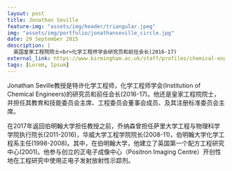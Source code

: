 ```yaml
---
layout: post
title: Jonathan Seville
feature-img: "assets/img/header/triangular.jpeg"
img: "assets/img/portfolio/jonathanseville_circle.jpg"
date: 29 September 2015
description: |
  英国皇家工程院院士<br>化学工程师学会研究员和前任会长(2016-17)
external_link: https://www.birmingham.ac.uk/staff/profiles/chemical-engineering/seville-jonathan.aspx
tags: [Lorem, Ipsum]
---
```


Jonathan Seville教授是特许化学工程师，化学工程师学会(Institution of Chemical Engineers)的研究员和前任会长(2016-17)。他还是皇家工程院院士，并担任其教育和技能委员会主席、工程委员会董事会成员、及其注册标准委员会主席。

在2017年返回伯明翰大学担任教授之前，乔纳森曾担任萨里大学工程与物理科学学院执行院长(2011-2016)，华威大学工程学院院长(2008-11)，伯明翰大学化学工程系主任(1998-2008)。其中，在伯明翰大学，他建立了英国第一个配方工程研究中心(2001)。他参与创立的正电子成像中心（Positron Imaging Centre）开创性地在工程研究中使用正电子发射放射性示踪剂。